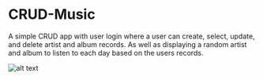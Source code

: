 # CRUD-Music
A simple CRUD app with user login where a user can create, select, update, and delete artist and album records.  As well as displaying a random artist and album to listen to each day based on the users records.

![alt text](https://imgur.com/43kTzyl.jpg)
